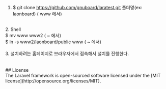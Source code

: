 
1.	$ git clone https://github.com/gnuboard/laratest.git 폴더명(ex: laonboard) ( www 에서) <br>
<br>
2.	Shell<br>
$ mv www www2 ( ~ 에서)<br>
$ ln -s www2/laonboard/public www ( ~ 에서)<br>
<br>
3.	설치하려는 홈페이지로 브라우저에서 접속해서 설치를 진행한다.<br>
<br>
<br>
## License
<br>
The Laravel framework is open-sourced software licensed under the [MIT license](http://opensource.org/licenses/MIT).
